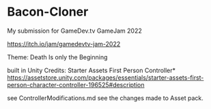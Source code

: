 # Bacon-Cloner

My submission for GameDev.tv GameJam 2022

https://itch.io/jam/gamedevtv-jam-2022

Theme: Death Is only the Beginning

built in Unity
Credits:
Starter Assets First Person Controller*
    https://assetstore.unity.com/packages/essentials/starter-assets-first-person-character-controller-196525#description

see ControllerModifications.md see the changes made to Asset pack.
